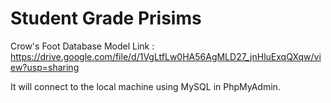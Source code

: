 # Student Grade Prisims 

Crow's Foot Database Model Link : https://drive.google.com/file/d/1VgLtfLw0HA56AgMLD27_jnHluExqQXqw/view?usp=sharing

 It will connect to the local machine using MySQL in PhpMyAdmin.
